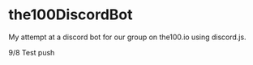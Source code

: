 # the100DiscordBot
My attempt at a discord bot for our group on the100.io using discord.js.

9/8 Test push
